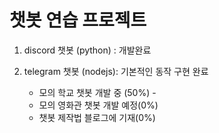 # 챗봇 연습 프로젝트 

1. discord 챗봇 (python) : 개발완료

2. telegram 챗봇 (nodejs): 기본적인 동작 구현 완료
    -  모의 학교 챗봇 개발 중 (50%) - 
    -  모의 영화관 챗봇 개발 예정(0%)
    -  챗봇 제작법 블로그에 기재(0%)
